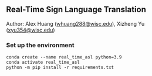 ## Real-Time Sign Language Translation

Author: Alex Huang (whuang288@wisc.edu), Xizheng Yu (xyu354@wisc.edu)

### Set up the environment

```
conda create --name real_time_asl python=3.9
conda activate real_time_asl
python -m pip install -r requirements.txt
```